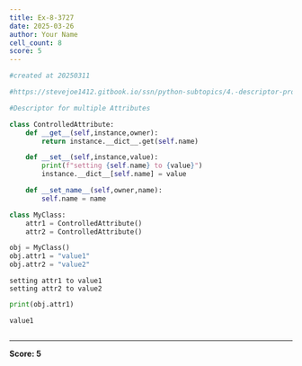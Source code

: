 ```yaml
---
title: Ex-8-3727
date: 2025-03-26
author: Your Name
cell_count: 8
score: 5
---
```


```python
#created at 20250311
```


```python
#https://stevejoe1412.gitbook.io/ssn/python-subtopics/4.-descriptor-protocols
```


```python
#Descriptor for multiple Attributes
```


```python
class ControlledAttribute:
    def __get__(self,instance,owner):
        return instance.__dict__.get(self.name)

    def __set__(self,instance,value):
        print(f"setting {self.name} to {value}")
        instance.__dict__[self.name] = value

    def __set_name__(self,owner,name):
        self.name = name
```


```python
class MyClass:
    attr1 = ControlledAttribute()
    attr2 = ControlledAttribute()
```


```python
obj = MyClass()
obj.attr1 = "value1"
obj.attr2 = "value2"
```

    setting attr1 to value1
    setting attr2 to value2



```python
print(obj.attr1)
```

    value1



```python

```


---
**Score: 5**